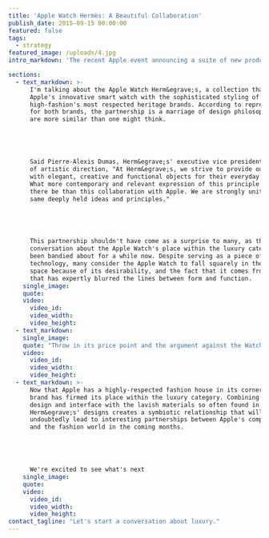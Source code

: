 ```yaml
---
title: 'Apple Watch Hermès: A Beautiful Collaboration'
publish_date: 2015-09-15 00:00:00
featured: false
tags:
  - strategy
featured_image: /uploads/4.jpg
intro_markdown: 'The recent Apple event announcing a suite of new products, as well as updated versions of existing products, certainly captured the attention of fans and foes of the brand. While there were a handful of announcements that set the internet ablaze, it was an interesting and somewhat unexpected partnership that really got The O Group office buzzing.​'

sections:
  - text_markdown: >-
      I'm talking about the Apple Watch Herm&egrave;s, a collection that combines
      Apple's innovative smart watch with the sophisticated styling of one of
      high-fashion's most respected heritage brands. According to representatives
      for both brands, the partnership is a marriage of design philosophies that
      are more similar than one might think.





      Said Pierre-Alexis Dumas, Herm&egrave;s' executive vice president in charge
      of artistic direction, "At Herm&egrave;s, we strive to provide our clients
      with elegant, creative and functional objects for their everyday lives.
      What more contemporary and relevant expression of this principle could
      there be than this collaboration with Apple. We are strongly united by the
      same deeply held ideas and principles."​





      This partnership shouldn't have come as a surprise to many, as the
      conversation about the Apple Watch's place within the luxury category has
      been bandied about for a while now. Despite serving as a piece of
      technology, many consider the Apple Watch to fall squarely in the luxury
      space because of its desirability, and the fact that it comes from a brand
      that has expertly blurred the lines between form and function.​
    single_image:
    quote:
    video:
      video_id:
      video_width:
      video_height:
  - text_markdown:
    single_image:
    quote: "Throw in its price point and the argument against the Watch's status within the luxury category really begins to appear off-base."
    video:
      video_id:
      video_width:
      video_height:
  - text_markdown: >-
      Now that Apple has a highly-respected fashion house in its corner, the
      brand has firmed its place within the luxury category. Combining its sleek
      design and interface with the lavish materials so often found in
      Herm&egrave;s' designs creates a symbiotic relationship that will
      undoubtedly lead to interesting partnerships between Apple's competitors
      and the fashion world in the coming months.





      We're excited to see what's next​
    single_image:
    quote:
    video:
      video_id:
      video_width:
      video_height:
contact_tagline: "Let's start a conversation about luxury."
---
```



